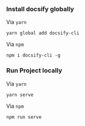 ### Install docsify globally
Via `yarn`
```
yarn global add docsify-cli
```

Via `npm`
```
npm i docsify-cli -g
```

### Run Project locally
Via `yarn`
```
yarn serve
```

Via `npm`
```
npm run serve
```